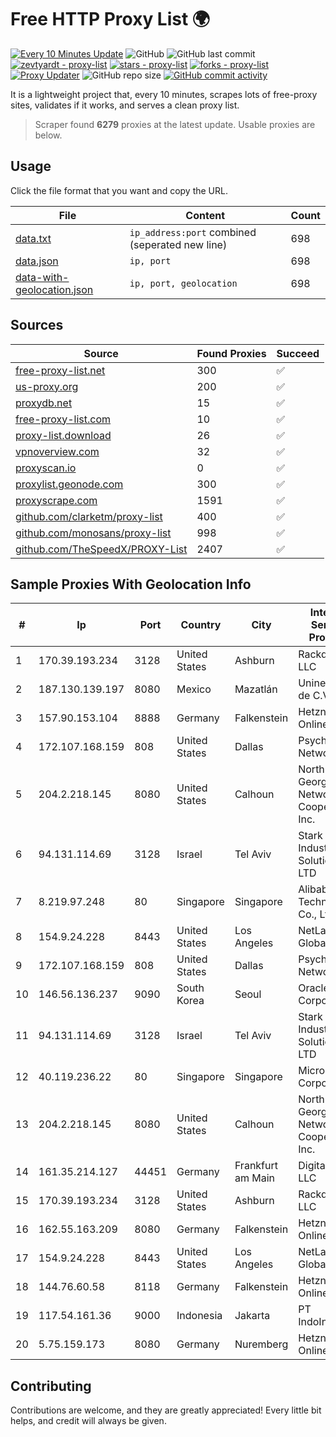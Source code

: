 
# Free HTTP Proxy List 🌍

[![Every 10 Minutes Update](https://github.com/mertguvencli/http-proxy-list/actions/workflows/main.yml/badge.svg?branch=main)](https://github.com/mertguvencli/http-proxy-list/actions/workflows/main.yml)
![GitHub](https://img.shields.io/github/license/mertguvencli/http-proxy-list)
![GitHub last commit](https://img.shields.io/github/last-commit/mertguvencli/http-proxy-list)
[![zevtyardt - proxy-list](https://img.shields.io/static/v1?label=zevtyardt&message=proxy-list&color=blue&logo=github)](https://github.com/zevtyardt/proxy-list "Go to GitHub repo")
[![stars - proxy-list](https://img.shields.io/github/stars/zevtyardt/proxy-list?style=social)](https://github.com/zevtyardt/proxy-list)
[![forks - proxy-list](https://img.shields.io/github/forks/zevtyardt/proxy-list?style=social)](https://github.com/zevtyardt/proxy-list)
[![Proxy Updater](https://github.com/zevtyardt/proxy-list/workflows/Proxy%20Updater/badge.svg)](https://github.com/zevtyardt/proxy-list/actions?query=workflow:"Proxy+Updater")
![GitHub repo size](https://img.shields.io/github/repo-size/zevtyardt/proxy-list)
[![GitHub commit activity](https://img.shields.io/github/commit-activity/m/zevtyardt/proxy-list?logo=commits)](https://github.com/zevtyardt/proxy-list/commits/main)

It is a lightweight project that, every 10 minutes, scrapes lots of free-proxy sites, validates if it works, and serves a clean proxy list.

> Scraper found **6279** proxies at the latest update. Usable proxies are below.

## Usage

Click the file format that you want and copy the URL.

|File|Content|Count|
|----|-------|-----|
|[data.txt](https://raw.githubusercontent.com/mertguvencli/http-proxy-list/main/proxy-list/data.txt)|`ip_address:port` combined (seperated new line)|698|
|[data.json](https://raw.githubusercontent.com/mertguvencli/http-proxy-list/main/proxy-list/data.json)|`ip, port`|698|
|[data-with-geolocation.json](https://raw.githubusercontent.com/mertguvencli/http-proxy-list/main/proxy-list/data-with-geolocation.json)|`ip, port, geolocation`|698|

## Sources

|Source|Found Proxies|Succeed|
|------|-------------|-------|
|[free-proxy-list.net](https://free-proxy-list.net)|300|✅|
|[us-proxy.org](https://www.us-proxy.org)|200|✅|
|[proxydb.net](http://proxydb.net)|15|✅|
|[free-proxy-list.com](https://free-proxy-list.com/?page=&port=&type%5B%5D=http&type%5B%5D=https&up_time=0&search=Search)|10|✅|
|[proxy-list.download](https://www.proxy-list.download/HTTP)|26|✅|
|[vpnoverview.com](https://vpnoverview.com/privacy/anonymous-browsing/free-proxy-servers)|32|✅|
|[proxyscan.io](https://www.proxyscan.io)|0|✅|
|[proxylist.geonode.com](https://proxylist.geonode.com/api/proxy-list?limit=300&page=1&sort_by=lastChecked&sort_type=desc&protocols=http,https)|300|✅|
|[proxyscrape.com](https://api.proxyscrape.com/v2/?request=displayproxies&protocol=http&timeout=10000&country=all&ssl=all&anonymity=all)|1591|✅|
|[github.com/clarketm/proxy-list](https://raw.githubusercontent.com/clarketm/proxy-list/master/proxy-list-raw.txt)|400|✅|
|[github.com/monosans/proxy-list](https://raw.githubusercontent.com/monosans/proxy-list/main/proxies/http.txt)|998|✅|
|[github.com/TheSpeedX/PROXY-List](https://raw.githubusercontent.com/TheSpeedX/PROXY-List/master/http.txt)|2407|✅|


## Sample Proxies With Geolocation Info

|#|Ip|Port|Country|City|Internet Service Provider|
|-|--|----|-------|----|-------------------------|
|1|170.39.193.234|3128|United States|Ashburn|Rackdog, LLC|
|2|187.130.139.197|8080|Mexico|Mazatlán|Uninet S.A. de C.V.|
|3|157.90.153.104|8888|Germany|Falkenstein|Hetzner Online GmbH|
|4|172.107.168.159|808|United States|Dallas|Psychz Networks|
|5|204.2.218.145|8080|United States|Calhoun|North Georgia Network Cooperative, Inc.|
|6|94.131.114.69|3128|Israel|Tel Aviv|Stark Industries Solutions LTD|
|7|8.219.97.248|80|Singapore|Singapore|Alibaba (US) Technology Co., Ltd.|
|8|154.9.24.228|8443|United States|Los Angeles|NetLab Global|
|9|172.107.168.159|808|United States|Dallas|Psychz Networks|
|10|146.56.136.237|9090|South Korea|Seoul|Oracle Corporation|
|11|94.131.114.69|3128|Israel|Tel Aviv|Stark Industries Solutions LTD|
|12|40.119.236.22|80|Singapore|Singapore|Microsoft Corporation|
|13|204.2.218.145|8080|United States|Calhoun|North Georgia Network Cooperative, Inc.|
|14|161.35.214.127|44451|Germany|Frankfurt am Main|DigitalOcean, LLC|
|15|170.39.193.234|3128|United States|Ashburn|Rackdog, LLC|
|16|162.55.163.209|8080|Germany|Falkenstein|Hetzner Online GmbH|
|17|154.9.24.228|8443|United States|Los Angeles|NetLab Global|
|18|144.76.60.58|8118|Germany|Falkenstein|Hetzner Online GmbH|
|19|117.54.161.36|9000|Indonesia|Jakarta|PT IndoInternet|
|20|5.75.159.173|8080|Germany|Nuremberg|Hetzner Online GmbH|



## Contributing

Contributions are welcome, and they are greatly appreciated! Every
little bit helps, and credit will always be given.

